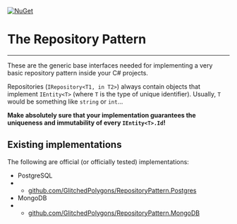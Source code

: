 [![NuGet](https://img.shields.io/nuget/v/GlitchedPolygons.RepositoryPattern.svg)](https://www.nuget.org/packages/GlitchedPolygons.RepositoryPattern)
# The Repository Pattern
---
These are the generic base interfaces needed for implementing a very basic repository pattern inside your C# projects.

Repositories  (`IRepository<T1, in T2>`)  always contain objects that implement `IEntity<T>` (where `T` is the type of unique identifier). Usually, `T` would be something like `string` or `int`...

**Make absolutely sure that your implementation guarantees the uniqueness and immutability of every `IEntity<T>.Id`!**

## Existing implementations

The following are official (or officially tested) implementations:

* PostgreSQL
* * [github.com/GlitchedPolygons/RepositoryPattern.Postgres](https://github.com/GlitchedPolygons/RepositoryPattern.Postgres)
* MongoDB
* * [github.com/GlitchedPolygons/RepositoryPattern.MongoDB](https://github.com/GlitchedPolygons/RepositoryPattern.MongoDB)
